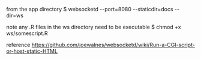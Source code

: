 from the app directory
$ websocketd  --port=8080 --staticdir=docs --dir=ws

note any .R files in the ws directory need to be executable
$ chmod +x ws/somescript.R

reference https://github.com/joewalnes/websocketd/wiki/Run-a-CGI-script-or-host-static-HTML

